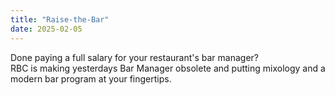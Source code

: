 ```yaml
---
title: "Raise-the-Bar"
date: 2025-02-05
---
```


Done paying a full salary for your restaurant's bar manager?  
RBC is making yesterdays Bar Manager obsolete and putting mixology and a modern bar program at your fingertips.
